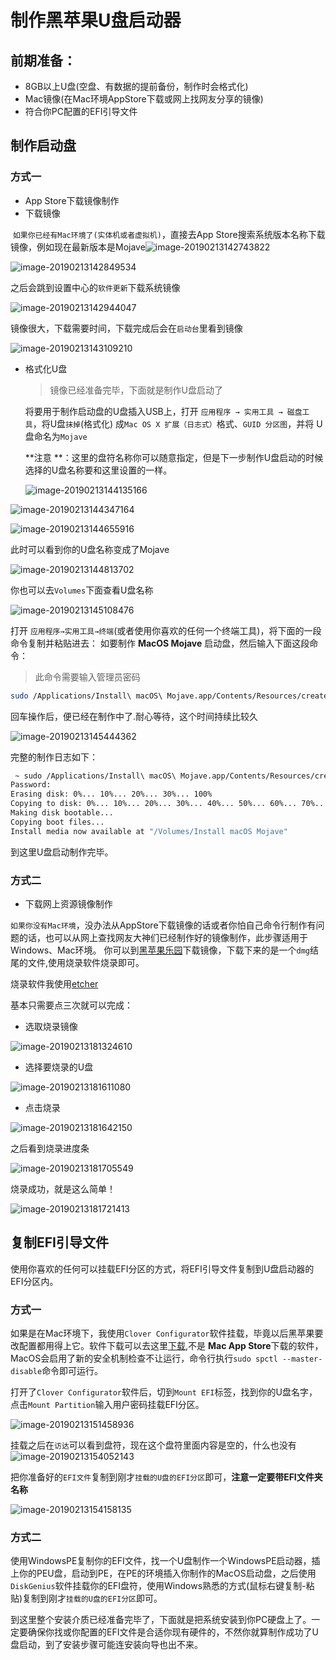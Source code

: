 
# 制作黑苹果U盘启动器

## 前期准备：

- 8GB以上U盘(空盘、有数据的提前备份，制作时会格式化)
- Mac镜像(在Mac环境AppStore下载或网上找网友分享的镜像)
- 符合你PC配置的EFI引导文件

## 制作启动盘

### 方式一

-  App Store下载镜像制作
  - 下载镜像

​       `如果你已经有Mac环境了(实体机或者虚拟机)`，直接去App Store搜索系统版本名称下载镜像，例如现在最新版本是Mojave![image-20190213142743822](https://ws2.sinaimg.cn/large/006tNc79gy1g04s4fmtn2j313u0qgwwz.jpg)

![image-20190213142849534](https://ws4.sinaimg.cn/large/006tNc79gy1g04s5zq4i5j31ha0d4q6x.jpg)

之后会跳到设置中心的`软件更新`下载系统镜像

![image-20190213142944047](https://ws3.sinaimg.cn/large/006tNc79gy1g04s6eppj9j31180esn20.jpg)

镜像很大，下载需要时间，下载完成后会在`启动台`里看到镜像



![image-20190213143109210](https://ws4.sinaimg.cn/large/006tNc79gy1g04s7w0onfj30dc05qmym.jpg)



- 格式化U盘

   > 镜像已经准备完毕，下面就是制作U盘启动了

   将要用于制作启动盘的U盘插入USB上，打开 `应用程序 → 实用工具 → 磁盘工具`，将U盘`抹掉`(格式化) 成`Mac OS X 扩展（日志式）`格式、`GUID 分区图`，并将 U 盘命名为`Mojave`

    **注意 **：这里的盘符名称你可以随意指定，但是下一步制作U盘启动的时候选择的U盘名称要和这里设置的一样。

   

   ![image-20190213144135166](https://ws4.sinaimg.cn/large/006tNc79gy1g04skuu6pmj30au07qdja.jpg)

![image-20190213144347164](https://ws1.sinaimg.cn/large/006tNc79gy1g04slr6khdj31fe0i4nja.jpg)

![image-20190213144655916](https://ws1.sinaimg.cn/large/006tNc79gy1g04so910azj30qc078jxl.jpg)

此时可以看到你的U盘名称变成了Mojave

![image-20190213144813702](https://ws4.sinaimg.cn/large/006tNc79gy1g04splpfw2j31fa0g611k.jpg)

你也可以去`Volumes`下面查看U盘名称

![image-20190213145108476](https://ws2.sinaimg.cn/large/006tNc79gy1g04ssmrec4j30sq07gt9t.jpg)

打开 `应用程序→实用工具→终端`(或者使用你喜欢的任何一个终端工具)，将下面的一段命令复制并粘贴进去：
如要制作 **MacOS Mojave** 启动盘，然后输入下面这段命令：

> 此命令需要输入管理员密码

```bash
sudo /Applications/Install\ macOS\ Mojave.app/Contents/Resources/createinstallmedia --volume /Volumes/Mojave /Applications/Install\ macOS\ Mojave.app --nointeraction
```

回车操作后，便已经在制作中了.耐心等待，这个时间持续比较久

![image-20190213145444362](https://ws4.sinaimg.cn/large/006tNc79gy1g04swdlxm2j31bm05sq40.jpg)

完整的制作日志如下：

```bash
 ~ sudo /Applications/Install\ macOS\ Mojave.app/Contents/Resources/createinstallmedia --volume /Volumes/Mojave /Applications/Install\ macOS\ Mojave.app --nointeraction
Password:
Erasing disk: 0%... 10%... 20%... 30%... 100%
Copying to disk: 0%... 10%... 20%... 30%... 40%... 50%... 60%... 70%... 80%... 90%... 100%
Making disk bootable...
Copying boot files...
Install media now available at "/Volumes/Install macOS Mojave"
```

到这里U盘启动制作完毕。

### 方式二

-  下载网上资源镜像制作

​	`如果你没有Mac环境`，没办法从AppStore下载镜像的话或者你怕自己命令行制作有问题的话，也可以从网上查找网友大神们已经制作好的镜像制作，此步骤适用于Windows、Mac环境。
你可以到[黑苹果乐园](https://imac.hk/category/macos/)下载镜像，下载下来的是一个`dmg`结尾的文件,使用烧录软件烧录即可。

烧录软件我使用[etcher](https://www.balena.io/etcher/) 

基本只需要点三次就可以完成：

- 选取烧录镜像

![image-20190213181324610](https://ws1.sinaimg.cn/large/006tNc79gy1g04yn3c5yqj318c0qkq4n.jpg)

- 选择要烧录的U盘

![image-20190213181611080](https://ws2.sinaimg.cn/large/006tNc79gy1g04ypzgsv4j31ef0u0agh.jpg)

- 点击烧录

![image-20190213181642150](https://ws3.sinaimg.cn/large/006tNc79gy1g04yqimuunj31e60u07b8.jpg)

之后看到烧录进度条

![image-20190213181705549](https://ws3.sinaimg.cn/large/006tNc79gy1g04yqxb5m7j31e60u0kjj.jpg)

烧录成功，就是这么简单！

![image-20190213181721413](https://ws4.sinaimg.cn/large/006tNc79gy1g04yr7egmhj31ei0u0n7e.jpg)



## 复制EFI引导文件

​        使用你喜欢的任何可以挂载EFI分区的方式，将EFI引导文件复制到U盘启动器的EFI分区内。

### 方式一

如果是在Mac环境下，我使用`Clover Configurator`软件挂载，毕竟以后黑苹果要改配置都用得上它。软件下载可以去这里[下载](https://mackie100projects.altervista.org/download-clover-configurator/),不是 **Mac App Store**下载的软件，MacOS会启用了新的安全机制检查不让运行，命令行执行`sudo spctl --master-disable`命令即可运行。

打开了`Clover Configurator`软件后，切到`Mount EFI`标签，找到你的U盘名字，点击`Mount Partition`输入用户密码挂载EFI分区。

![image-20190213151458936](https://ws2.sinaimg.cn/large/006tNc79gy1g04thg6n71j31hw0u0too.jpg)

挂载之后在`访达`可以看到盘符，现在这个盘符里面内容是空的，什么也没有![image-20190213154052143](https://ws1.sinaimg.cn/large/006tNc79gy1g04u8di62gj316u0o4thy.jpg)

把你准备好的`EFI文件`复制到刚才`挂载的U盘的EFI分区`即可，**注意一定要带EFI文件夹名称**

![image-20190213154158135](https://ws3.sinaimg.cn/large/006tNc79gy1g04u9iiofxj316s0o8thz.jpg)

### 方式二

​	使用WindowsPE复制你的EFI文件，找一个U盘制作一个WindowsPE启动器，插上你的PEU盘，启动到PE，在PE的环境插入你制作的MacOS启动盘，之后使用`DiskGenius`软件挂载你的EFI盘符，使用Windows熟悉的方式(鼠标右键复制-粘贴)复制到刚才`挂载的U盘的EFI分区`即可。






















​	到这里整个安装介质已经准备完毕了，下面就是把系统安装到你PC硬盘上了。一定要确保你找或你配置的EFI文件是合适你现有硬件的，不然你就算制作成功了U盘启动，到了安装步骤可能连安装向导也出不来。
